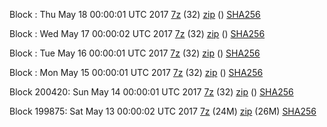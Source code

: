 Block : Thu May 18 00:00:01 UTC 2017 [7z](https://transfer.sh/jGp7k/bootstrap.dat.20170518.7z) (32) [zip]() () [SHA256](https://transfer.sh/ynItN/sha256.txt)

Block : Wed May 17 00:00:02 UTC 2017 [7z](https://transfer.sh/EIXuJ/bootstrap.dat.20170517.7z) (32) [zip]() () [SHA256](https://transfer.sh/41RGx/sha256.txt)

Block : Tue May 16 00:00:01 UTC 2017 [7z](https://transfer.sh/Fg4z8/bootstrap.dat.20170516.7z) (32) [zip]() () [SHA256](https://transfer.sh/BjZ6s/sha256.txt)

Block : Mon May 15 00:00:01 UTC 2017 [7z](https://transfer.sh/wKT9r/bootstrap.dat.20170515.7z) (32) [zip]() () [SHA256](https://transfer.sh/6vZ6R/sha256.txt)

Block 200420: Sun May 14 00:00:01 UTC 2017 [7z](https://transfer.sh/wDE0T/bootstrap.dat.20170514.7z) (32) [zip]() () [SHA256](https://transfer.sh/sWJ7P/sha256.txt)

Block 199875: Sat May 13 00:00:02 UTC 2017 [7z](https://transfer.sh/QjADi/bootstrap.dat.20170513.7z) (24M) [zip](https://transfer.sh/f0R7v/bootstrap.dat.20170513.zip) (26M) [SHA256](https://transfer.sh/c2IBe/sha256.txt)
